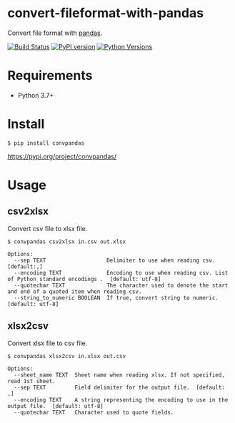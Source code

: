 # convert-fileformat-with-pandas
Convert file format with [pandas](https://pandas.pydata.org/).

[![Build Status](https://travis-ci.org/yuji38kwmt/convpandas.svg?branch=master)](https://travis-ci.org/yuji38kwmt/convpandas)
[![PyPI version](https://badge.fury.io/py/convpandas.svg)](https://badge.fury.io/py/convpandas)
[![Python Versions](https://img.shields.io/pypi/pyversions/convpandas.svg)](https://pypi.org/project/convpandas/)

# Requirements
* Python 3.7+

# Install

```
$ pip install convpandas
```

https://pypi.org/project/convpandas/


# Usage

## csv2xlsx
Convert csv file to xlsx file.

```
$ convpandas csv2xlsx in.csv out.xlsx
```


```
Options:
  --sep TEXT                   Delimiter to use when reading csv.  [default:,]
  --encoding TEXT              Encoding to use when reading csv. List of Python standard encodings .  [default: utf-8]
  --quotechar TEXT             The character used to denote the start and end of a quoted item when reading csv.
  --string_to_numeric BOOLEAN  If true, convert string to numeric. [default: utf-8]
```

## xlsx2csv
Convert xlsx file to csv file.

```
$ convpandas xlsx2csv in.xlsx out.csv
```


```
Options:
  --sheet_name TEXT  Sheet name when reading xlsx. If not specified, read 1st sheet.
  --sep TEXT         Field delimiter for the output file.  [default: ,]
  --encoding TEXT    A string representing the encoding to use in the output file.  [default: utf-8]
  --quotechar TEXT   Character used to quote fields.
```
